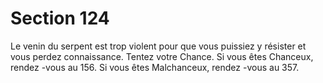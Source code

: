 # Section 124

Le venin du serpent est trop violent pour que vous puissiez y
résister et vous perdez connaissance.  Tentez votre  Chance.  Si vous
êtes Chanceux, rendez -vous au 156. Si vous êtes Malchanceux,
rendez -vous au  357.